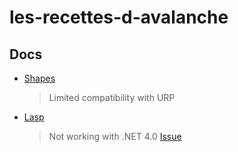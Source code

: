 # les-recettes-d-avalanche

## Docs
* [Shapes](https://acegikmo.com/shapes)
    > Limited compatibility with URP
* [Lasp](https://github.com/keijiro/Lasp)
    > Not working with .NET 4.0 [Issue](https://github.com/keijiro/Lasp/issues/28)

